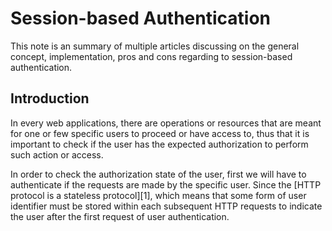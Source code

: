 # Session-based Authentication

This note is an summary of multiple articles discussing on the general concept, implementation, pros and cons regarding to session-based authentication.

## Introduction

In every web applications, there are operations or resources that are meant for one or few specific users to proceed or have access to, thus that it is important to check if the user has the expected authorization to perform such action or access.

In order to check the authorization state of the user, first we will have to authenticate if the requests are made by the specific user. Since the [HTTP protocol is a stateless protocol][1], which means that some form of user identifier must be stored within each subsequent HTTP requests to indicate the user after the first request of user authentication.